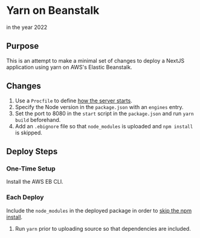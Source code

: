 # Yarn on Beanstalk

in the year 2022

## Purpose

This is an attempt to make a minimal set of changes to deploy a NextJS application using yarn on AWS's Elastic Beanstalk.

## Changes

1. Use a `Procfile` to define [how the server starts](https://docs.aws.amazon.com/elasticbeanstalk/latest/dg/nodejs-configuration-procfile.html).
2. Specify the Node version in the `package.json` with an `engines` entry.
3. Set the port to 8080 in the `start` script in the `package.json` and run `yarn build` beforehand.
4. Add an `.ebignore` file so that `node_modules` is uploaded and `npm install` is skipped.

## Deploy Steps

### One-Time Setup

Install the AWS EB CLI.

### Each Deploy

Include the `node_modules` in the deployed package in order to [skip the npm install](https://docs.aws.amazon.com/elasticbeanstalk/latest/dg/nodejs-platform-dependencies.html#nodejs-platform-nodemodules).

1. Run `yarn` prior to uploading source so that dependencies are included.

